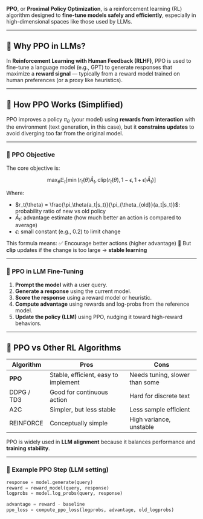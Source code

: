 **PPO**, or **Proximal Policy Optimization**, is a reinforcement learning (RL) algorithm designed to **fine-tune models safely and efficiently**, especially in high-dimensional spaces like those used by LLMs.

---

## 🧠 Why PPO in LLMs?

In **Reinforcement Learning with Human Feedback (RLHF)**, PPO is used to fine-tune a language model (e.g., GPT) to generate responses that maximize a **reward signal** — typically from a reward model trained on human preferences (or a proxy like heuristics).

---

## 🔧 How PPO Works (Simplified)

PPO improves a policy $\pi_\theta$ (your model) using **rewards from interaction** with the environment (text generation, in this case), but it **constrains updates** to avoid diverging too far from the original model.

---

### 🔹 PPO Objective

The core objective is:

$$
\max_\theta \mathbb{E}_t \left[ \min \left( r_t(\theta) \hat{A}_t, \text{clip}(r_t(\theta), 1 - \epsilon, 1 + \epsilon) \hat{A}_t \right) \right]
$$

Where:

* $r_t(\theta) = \frac{\pi_\theta(a_t|s_t)}{\pi_{\theta_{old}}(a_t|s_t)}$: probability ratio of new vs old policy
* $\hat{A}_t$: advantage estimate (how much better an action is compared to average)
* $\epsilon$: small constant (e.g., 0.2) to limit change

This formula means:
✅ Encourage better actions (higher advantage)
🚫 But **clip** updates if the change is too large → **stable learning**

---

### 🔹 PPO in LLM Fine-Tuning

1. **Prompt the model** with a user query.
2. **Generate a response** using the current model.
3. **Score the response** using a reward model or heuristic.
4. **Compute advantage** using rewards and log-probs from the reference model.
5. **Update the policy (LLM)** using PPO, nudging it toward high-reward behaviors.

---

## 🧩 PPO vs Other RL Algorithms

| Algorithm  | Pros                                 | Cons                           |
| ---------- | ------------------------------------ | ------------------------------ |
| **PPO**    | Stable, efficient, easy to implement | Needs tuning, slower than some |
| DDPG / TD3 | Good for continuous action           | Hard for discrete text         |
| A2C        | Simpler, but less stable             | Less sample efficient          |
| REINFORCE  | Conceptually simple                  | High variance, unstable        |

PPO is widely used in **LLM alignment** because it balances performance and **training stability**.

---

### 🧪 Example PPO Step (LLM setting)

```python
response = model.generate(query)
reward = reward_model(query, response)
logprobs = model.log_probs(query, response)

advantage = reward - baseline
ppo_loss = compute_ppo_loss(logprobs, advantage, old_logprobs)
```

